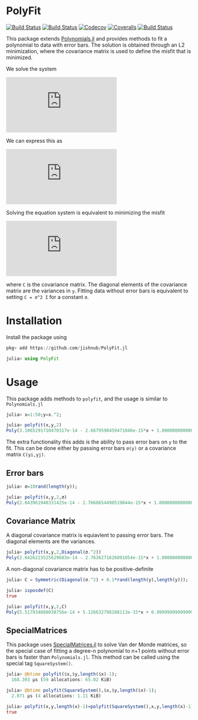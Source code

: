 # PolyFit

<!---
[![Stable](https://img.shields.io/badge/docs-stable-blue.svg)](https://jishnub.github.io/PolyFit.jl/stable)
[![Dev](https://img.shields.io/badge/docs-dev-blue.svg)](https://jishnub.github.io/PolyFit.jl/dev)
-->
[![Build Status](https://travis-ci.com/jishnub/PolyFit.jl.svg?branch=master)](https://travis-ci.com/jishnub/PolyFit.jl)
[![Build Status](https://ci.appveyor.com/api/projects/status/github/jishnub/PolyFit.jl?svg=true)](https://ci.appveyor.com/project/jishnub/PolyFit-jl)
[![Codecov](https://codecov.io/gh/jishnub/PolyFit.jl/branch/master/graph/badge.svg)](https://codecov.io/gh/jishnub/PolyFit.jl)
[![Coveralls](https://coveralls.io/repos/github/jishnub/PolyFit.jl/badge.svg?branch=master)](https://coveralls.io/github/jishnub/PolyFit.jl?branch=master)
[![Build Status](https://api.cirrus-ci.com/github/jishnub/PolyFit.jl.svg)](https://cirrus-ci.com/github/jishnub/PolyFit.jl)

This package extends [Polynomials.jl](https://github.com/JuliaMath/Polynomials.jl) and provides methods to fit a polynomial to data with error bars. The solution is obtained through an L2 minimization, where the covariance matrix is used to define the misfit that is minimized.

We solve the system 

![equation](https://latex.codecogs.com/gif.latex?%5Cleft%5C%7B%20%5Cbegin%7Barray%7D%7Bc%7D%20y_%7B1%7D%5C%5C%20y_%7B2%7D%5C%5C%20%5Cvdots%5C%5C%20y_%7Bm%7D%20%5Cend%7Barray%7D%5Cright%5C%7D%20%3D%5Cleft%5B%5Cbegin%7Barray%7D%7Bccccc%7D%201%20%26%20x_%7B1%7D%20%26%20x_%7B1%7D%5E%7B2%7D%20%26%20%5Ccdots%20%26%20x_%7B1%7D%5E%7Bn-1%7D%5C%5C%201%20%26%20x_%7B2%7D%20%26%20x_%7B2%7D%5E%7B2%7D%20%26%20%5Ccdots%20%26%20x_%7B2%7D%5E%7Bn-1%7D%5C%5C%20%5Cvdots%20%26%20%5Cvdots%20%26%20%5Cvdots%20%26%20%5Cddots%20%26%20%5Cvdots%5C%5C%201%20%26%20x_%7Bm%7D%20%26%20x_%7Bm%7D%5E%7B2%7D%20%26%20%5Ccdots%20%26%20x_%7Bm%7D%5E%7Bn-1%7D%20%5Cend%7Barray%7D%5Cright%5D%5Cleft%5C%7B%20%5Cbegin%7Barray%7D%7Bc%7D%20a_%7B0%7D%5C%5C%20a_%7B1%7D%5C%5C%20%5Ccdots%5C%5C%20a_%7Bn-1%7D%20%5Cend%7Barray%7D%5Cright%5C%7D%20)

We can express this as 

![equation](https://latex.codecogs.com/gif.latex?%5Cmathbf%7By%7D%3DX%5Cmathbf%7Ba%7D)

Solving the equation system is equivalent to minimizing the misfit

![equation](https://latex.codecogs.com/gif.latex?%5Cchi%5E%7B2%7D%3D%5Cleft%5C%7B%20X%5Cmathbf%7Ba%7D-%5Cmathbf%7By%7D%5Cright%5C%7D%20%5E%7BT%7DC%5E%7B-1%7D%5Cleft%5C%7B%20X%5Cmathbf%7Ba%7D-%5Cmathbf%7By%7D%5Cright%5C%7D,)

where `C` is the covariance matrix. The diagonal elements of the covariance matrix are the variances in `y`. Fitting data without error bars is equivalent to setting `C = σ^2 I` for a constant `σ`.

# Installation

Install the package using 

```julia
pkg> add https://github.com/jishnub/PolyFit.jl

julia> using PolyFit
```

# Usage

This package adds methods to `polyfit`, and the usage is similar to `Polynomials.jl`

```julia
julia> x=1:50;y=x.^2;

julia> polyfit(x,y,2)
Poly(3.1065291710470317e-14 - 2.6679598459471846e-15*x + 1.0000000000000002*x^2)
```

The extra functionality this adds is the ability to pass error bars on `y` to the fit. This can be done either by passing error bars `σ(y)` or a covariance matrix `C(yi,yj)`.

## Error bars

```julia
julia> σ=10rand(length(y));

julia> polyfit(x,y,2,σ)
Poly(2.643961948331425e-14 - 2.7668654490519844e-15*x + 1.0000000000000002*x^2)
```

## Covariance Matrix

A diagonal covariance matrix is equiavlent to passing error bars. The diagonal elements are the variances.

```julia
julia> polyfit(x,y,2,Diagonal(σ.^2))
Poly(2.6426223525629683e-14 - 2.7636271626091054e-15*x + 1.0000000000000002*x^2)
```

A non-diagonal covariance matrix has to be positive-definite

```julia
julia> C = Symmetric(Diagonal(σ.^2) + 0.1*rand(length(y),length(y)));

julia> isposdef(C)
true

julia> polyfit(x,y,2,C)
Poly(5.517934888038756e-14 + 5.126632798188113e-15*x + 0.9999999999999998*x^2)
```

## SpecialMatrices

This package uses [SpecialMatrices.jl](https://github.com/JuliaMatrices/SpecialMatrices.jl) to solve Van der Monde matrices, so the special case of fitting a degree-n polynomial to n+1 points without error bars is faster than `Polynomials.jl`. This method can be called using the special tag `SquareSystem()`.

```julia
julia> @btime polyfit($x,$y,length($x)-1);
  168.393 μs (59 allocations: 65.02 KiB)

julia> @btime polyfit(SquareSystem(),$x,$y,length($x)-1);
  2.071 μs (4 allocations: 1.11 KiB)

julia> polyfit(x,y,length(x)-1)≈polyfit(SquareSystem(),x,y,length(x)-1)
true
```